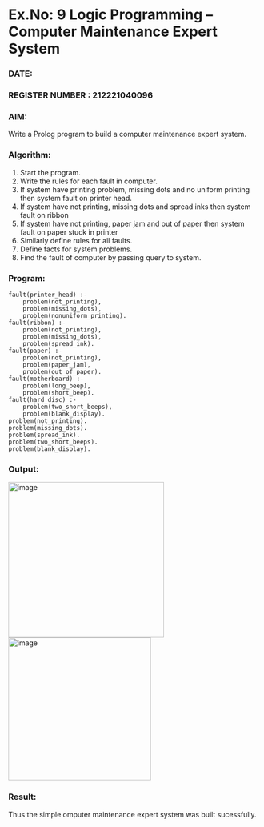 # Ex.No: 9  Logic Programming –  Computer Maintenance Expert System
### DATE:                                                                            
### REGISTER NUMBER : 212221040096
### AIM: 
Write a Prolog program to build a computer maintenance expert system.
###  Algorithm:
1. Start the program.
2. Write the rules for each fault in computer.
3. If system have printing problem, missing dots and no uniform printing then system fault on printer head.
4. If system have not printing, missing dots and spread inks then system fault on ribbon
5. If system have not printing, paper jam and out of paper then system fault on paper stuck in printer
6. Similarly define rules for all faults.
7. Define facts for system problems.
8. Find the fault of computer by passing query to system.
     
### Program:
```
fault(printer_head) :-
	problem(not_printing),
	problem(missing_dots),
	problem(nonuniform_printing).
fault(ribbon) :-
	problem(not_printing),
	problem(missing_dots),
	problem(spread_ink).
fault(paper) :-
	problem(not_printing),
	problem(paper_jam),
	problem(out_of_paper).
fault(motherboard) :-
	problem(long_beep),
	problem(short_beep).
fault(hard_disc) :-
	problem(two_short_beeps),
	problem(blank_display).
problem(not_printing).
problem(missing_dots).
problem(spread_ink).
problem(two_short_beeps).
problem(blank_display).
```

### Output:
<img width="311" alt="image" src="https://github.com/Maheswarikarthi/AI_Lab_2023-24/assets/127172770/75168e6c-c825-4ede-b6a9-87114cdc4127">


<img width="285" alt="image" src="https://github.com/Maheswarikarthi/AI_Lab_2023-24/assets/127172770/6e603279-d622-462c-ae71-9ec1bb2d2049">


### Result:
Thus the simple omputer maintenance expert system was built sucessfully.
